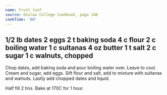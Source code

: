 ```yaml
---
name: Fruit loaf
source: Onslow College Cookbook, page 148
cookTime: '60'
---
```

1/2 lb dates
2 eggs
2 t baking soda
4 c flour
2 c boiling water
1 c sultanas
4 oz butter
1 t salt
2 c sugar
1 c walnuts, chopped
---
Chop dates, add baking soda and pour boiling water over.  Leave to cool.  Cream and sugar, add eggs.  Sift flour and salt, add to mixture with sultanas and walnuts.  Lastly add chopped dates and liquid.  

Half fill 2 tins.  Bake at 170C for 1 hour.

